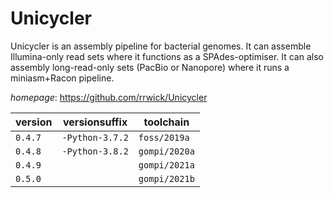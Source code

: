 # Unicycler

Unicycler is an assembly pipeline for bacterial genomes. It can assemble Illumina-only read sets  where it functions as a SPAdes-optimiser. It can also assembly long-read-only sets (PacBio or Nanopore)  where it runs a miniasm+Racon pipeline.

*homepage*: <https://github.com/rrwick/Unicycler>

version | versionsuffix | toolchain
--------|---------------|----------
``0.4.7`` | ``-Python-3.7.2`` | ``foss/2019a``
``0.4.8`` | ``-Python-3.8.2`` | ``gompi/2020a``
``0.4.9`` |  | ``gompi/2021a``
``0.5.0`` |  | ``gompi/2021b``
